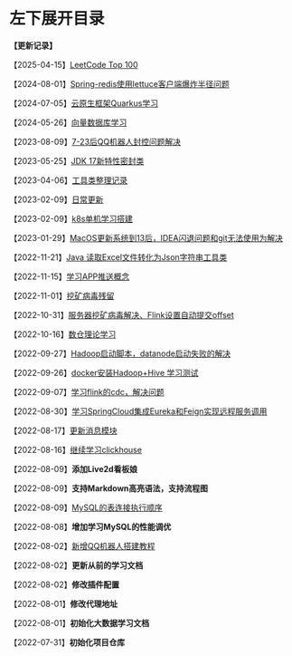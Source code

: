 # 左下展开目录

**【更新记录】**

【2025-04-15】[LeetCode Top 100](学习记录/hot100.md)

【2024-08-01】[Spring-redis使用lettuce客户端爆炸半径问题](cxy/日常记录/杂谈.md?id=java使用Lettuce链接redis客户端爆炸半径问题)

【2024-07-05】[云原生框架Quarkus学习](./cxy/后端/云原生/Quarkus.md)

【2024-05-26】[向量数据库学习](./cxy/大数据/Milvus向量数据库.md)

【2023-08-09】[7-23后QQ机器人封控问题解决](cxy/日常记录/CQHTTP.md)

【2023-05-25】[JDK 17新特性密封类](cxy/日常记录/杂谈.md?id=java)

【2023-04-06】[工具类整理记录](cxy/后端/工具方法.md)

【2023-02-09】[日常更新](cxy/日常记录/杂谈.md?id=Hive)

【2023-02-09】[k8s单机学习搭建](cxy/运维/k8s.md)

【2023-01-29】[MacOS更新系统到13后，IDEA闪退问题和git无法使用为解决](cxy/日常记录/杂谈.md?id=macos更新系统后出现IDEA崩溃无法打开git无法使用)

【2022-11-21】[Java 读取Excel文件转化为Json字符串工具类](cxy/日常记录/杂谈.md?id=读取excel文件转化成json格式字符串)

【2022-11-15】[学习APP推送概念](cxy/其他/技术实现)

【2022-11-01】[挖矿病毒残留](cxy/日常记录/杂谈.md)

【2022-10-31】[服务器挖矿病毒解决、Flink设置自动提交offset](cxy/日常记录/杂谈.md)

【2022-10-16】[数仓理论学习](cxy/大数据/数仓学习.md)

【2022-09-27】[Hadoop启动脚本，datanode启动失败的解决](学习记录/问题记录.md)

【2022-09-26】[docker安装Hadoop+Hive 学习测试](cxy/大数据/Hive.md)

【2022-09-07】[学习flink的cdc，解决问题](学习记录/问题记录.md)

【2022-08-30】[学习SpringCloud集成Eureka和Feign实现远程服务调用](cxy/后端/SpringCloud/SpringCloud?id=建立服务注册发现中心)

【2022-08-17】[更新消息模块](学习交流平台/学习交流平台.md?id=流程图)

【2022-08-16】[继续学习clickhouse](cxy/大数据/clickhouse.md?id=客户端)

【2022-08-09】**添加Live2d看板娘**

【2022-08-09】**支持Markdown高亮语法，支持流程图**

【2022-08-09】[MySQL的表连接执行顺序](cxy/日常记录/杂谈.md?id=mysql-查询性能分析)

【2022-08-08】**增加学习MySQL的性能调优**

【2022-08-02】[新增QQ机器人搭建教程](学习记录/NoneBot的搭建与使用.md)

【2022-08-02】**更新从前的学习文档**

【2022-08-02】**修改插件配置**

【2022-08-01】**修改代理地址**

【2022-08-01】**初始化大数据学习文档**

【2022-07-31】**初始化项目仓库**
